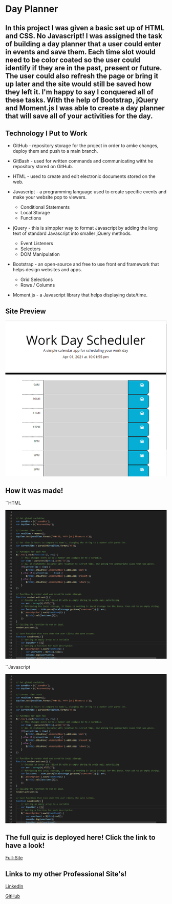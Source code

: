 # Day Planner

## In this project I was given a basic set up of HTML and CSS. No Javascript! I was assigned the task of building a day planner that a user could enter in events and save them. Each time slot would need to be color coated so the user could identify if they are in the past, present or future. The user could also refresh the page or bring it up later and the site would still be saved how they left it. I'm happy to say I conquered all of these tasks. With the help of Bootstrap, jQuery and Moment.js I was able to create a day planner that will save all of your activities for the day.

## Technology I Put to Work
- GitHub - repository storage for the project in order to amke changes, deploy them and push to a main branch. 

- GitBash - used for written commands and communicating witht he repository stored on GitHub.

- HTML - used to create and edit electronic documents stored on the web.

- Javascript - a programming language used to create specific events and make your website pop to viewers.
    - Conditional Statements
    - Local Storage
    - Functions

- jQuery - this is simppler way to format Javascript by adding the long text of standard Javascript into smaller jQuery methods.
    - Event Listeners
    - Selectors
    - DOM Manipulation

- Bootstrap - an open-source and free to use front end framework that helps design websites and apps.
    - Grid Selections
    - Rows / Columns

- Moment.js - a Javascript library that helps displaying date/time.

## Site Preview

![Site](assets/images/websitesneakpeek.PNG)


## How it was made!
``HTML

![Code-Snippet](assets/images/htmlsnippet.PNG)



``Javascript

![Code-Snippet](assets/images/javascriptsnippet.PNG)



## The full quiz is deployed here! Click the link to have a look!

[Full-Site](https://dnovelli1.github.io/dayplanner/)

## Links to my other Professional Site's!

[LinkedIn](https://www.linkedin.com/in/david-jacob-novelli/)

[GitHub](https://github.com/dnovelli1)